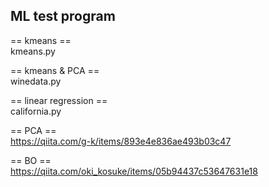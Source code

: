 ## ML test program ##  
== kmeans ==  
kmeans.py

== kmeans & PCA ==  
winedata.py

== linear regression ==   
california.py

== PCA ==  
https://qiita.com/g-k/items/893e4e836ae493b03c47

== BO ==  
https://qiita.com/oki_kosuke/items/05b94437c53647631e18

